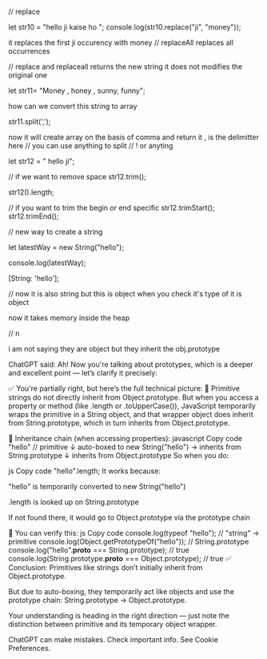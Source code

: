 

// replace 

let str10 = "hello ji kaise ho "; 
console.log(str10.replace("ji", "money")); 

it replaces  the first ji occurency with money 
// replaceAll replaces all occurrences 

// replace and replaceall returns the new 
string it does not modifies the original one 





let str11= "Money , honey , sunny, funny"; 

how can we convert this string to array 

str11.split(','); 

now it will create array on the basis of comma 
and return it 
, is the delimitter here 
// you can use anything to split 
// ! or anyting 





let str12 = "   hello ji"; 

// if we want to remove space 
str12.trim(); 

str12().length;


// if you want to trim the begin or end specific 
str12.trimStart(); 
str12.trimEnd(); 



// new way to create a string 

let latestWay = new String("hello"); 

console.log(latestWay); 

[String: 'hello']; 

// now it is also string but this is object 
when you check it's type of 
it is object 

now it takes memory inside the heap 

// n

i am not saying they are object but they inherit the obj.prototype


ChatGPT said:
Ah! Now you're talking about prototypes, which is a deeper and excellent point — let’s clarify it precisely:

✅ You're partially right, but here’s the full technical picture:
🔹 Primitive strings do not directly inherit from Object.prototype.
But when you access a property or method (like .length or .toUpperCase()), JavaScript temporarily wraps the primitive in a String object, and that wrapper object does inherit from String.prototype, which in turn inherits from Object.prototype.

🧠 Inheritance chain (when accessing properties):
javascript
Copy code
"hello"         // primitive
↓ auto-boxed to
new String("hello")  →  inherits from String.prototype
                            ↓
                     inherits from Object.prototype
So when you do:

js
Copy code
"hello".length;
It works because:

"hello" is temporarily converted to new String("hello")

.length is looked up on String.prototype

If not found there, it would go to Object.prototype via the prototype chain

🧪 You can verify this:
js
Copy code
console.log(typeof "hello");                 // "string" → primitive
console.log(Object.getPrototypeOf("hello")); // String.prototype
console.log("hello".__proto__ === String.prototype); // true
console.log(String.prototype.__proto__ === Object.prototype); // true
✅ Conclusion:
Primitives like strings don’t initially inherit from Object.prototype.

But due to auto-boxing, they temporarily act like objects and use the prototype chain:
String.prototype → Object.prototype.

Your understanding is heading in the right direction — just note the distinction between primitive and its temporary object wrapper.












ChatGPT can make mistakes. Check important info. See Cookie Preferences.




